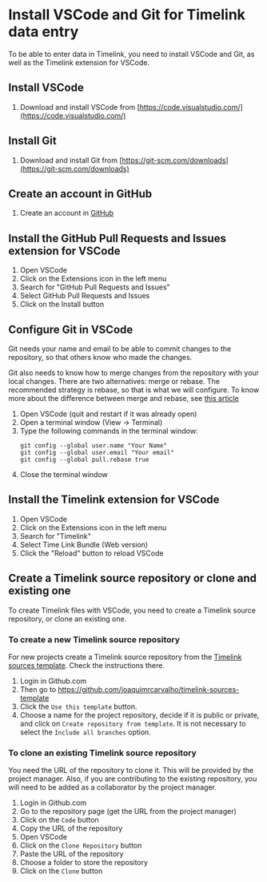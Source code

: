 # Install VSCode and Git for Timelink data entry

To be able to enter data in Timelink, you need to install VSCode and Git,
as well as the Timelink extension for VSCode.

## Install VSCode

1. Download and install VSCode from [https://code.visualstudio.com/](https://code.visualstudio.com/)


## Install Git

1. Download and install Git from [https://git-scm.com/downloads](https://git-scm.com/downloads)

## Create an account in GitHub

1. Create an account in [GitHub](http://github.com)    
## Install the GitHub Pull Requests and Issues extension for VSCode

1. Open VSCode
2. Click on the Extensions icon in the left menu
3. Search for "GitHub Pull Requests and Issues"
4. Select GitHub Pull Requests and Issues
5. Click on the Install button

## Configure Git in VSCode

Git needs your name and email to be able to commit changes to the repository,
so that others know who made the changes.

Git also needs to know how to merge changes from the repository with your
local changes. There are two alternatives: merge or rebase. The recommended
strategy is rebase, so that is what we will configure. To know more about
the difference between merge and rebase, see [this article](https://sdq.kastel.kit.edu/wiki/Git_pull_--rebase_vs._--merge)

1. Open VSCode (quit and restart if it was already open)
2. Open a terminal window (View -> Terminal)
3. Type the following commands in the terminal window:
   ```
   git config --global user.name "Your Name"
   git config --global user.email "Your email"
   git config --global pull.rebase true
   ```
4. Close the terminal window
    
## Install the Timelink extension for VSCode

1. Open VSCode
2. Click on the Extensions icon in the left menu
3. Search for "Timelink"
4. Select Time Link Bundle (Web version)
5. Click the "Reload" button to reload VSCode
   

## Create a Timelink source repository or clone and existing one

To create Timelink files with VSCode, you need to create a Timelink source repository, or clone an existing one.

### To create a new Timelink source repository

For new projects create a Timelink source repository from the [Timelink sources template](https://github.com/joaquimrcarvalho/timelink-sources-template). Check the instructions there.

1. Login in Github.com
2. Then go to https://github.com/joaquimrcarvalho/timelink-sources-template 
3. Click the `Use this template` button. 
4. Choose a name for the project repository, decide if it is public or private,  and click on `Create repository from template`. It is not
necessary to select the `Include all branches` option.

### To clone an existing Timelink source repository

You need the URL of the repository to clone it. This will be provided
by the project manager. Also, if you are contributing to the existing
repository, you will need to be added as a collaborator by the project
manager.

1. Login in Github.com
2. Go to the repository page (get the URL from the project manager)
3. Click on the `Code` button
4. Copy the URL of the repository
5. Open VSCode
6. Click on the `Clone Repository` button
7. Paste the URL of the repository
8. Choose a folder to store the repository
9. Click on the `Clone` button
    

